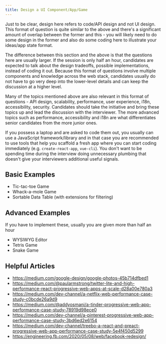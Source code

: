 ```yaml
---
title: Design a UI Component/App/Game
---
```


Just to be clear, design here refers to code/API design and not UI design. This format of question is quite similar to the above and there's a significant amount of overlap between the former and this - you will likely need to do some design in the former and also do some coding here to illustrate your ideas/app state format.

The difference between this section and the above is that the questions here are usually larger. If the session is only half an hour, candidates are expected to talk about the design tradeoffs, possible implementations, instead of coding it out. Because this format of questions involve multiple components and knowledge across the web stack, candidates usually do not have to go very deep into the lower-level details and can keep the discussion at a higher level.

Many of the topics mentioned above are also relevant in this format of questions - API design, scalability, performance, user experience, i18n, accessibility, security. Candidates should take the initiative and bring these topics up and lead the discussion with the interviewer. The more advanced topics such as performance, accessibility and i18n are what differentiates senior candidates from the more junior ones.

If you possess a laptop and are asked to code them out, you usually can use a JavaScript framework/library and in that case you are recommended to use tools that help you scaffold a fresh app where you can start coding immediately (e.g. `create-react-app`, `vue-cli`). You don't want to be spending time during the interview doing unnecessary plumbing that doesn't give your interviewers additional useful signals.

## Basic Examples

- Tic-tac-toe Game
- Whack-a-mole Game
- Sortable Data Table (with extensions for filtering)

## Advanced Examples

If you have to implement these, usually you are given more than half an hour

- WYSIWYG Editor
- Tetris Game
- Snake Game

## Helpful Articles

- https://medium.com/google-design/google-photos-45b714dfbed1
- https://medium.com/@paularmstrong/twitter-lite-and-high-performance-react-progressive-web-apps-at-scale-d28a00e780a3
- https://medium.com/dev-channel/a-netflix-web-performance-case-study-c0bcde26a9d9
- https://medium.com/@addyosmani/a-tinder-progressive-web-app-performance-case-study-78919d98ece0
- https://medium.com/dev-channel/a-pinterest-progressive-web-app-performance-case-study-3bd6ed2e6154
- https://medium.com/dev-channel/treebo-a-react-and-preact-progressive-web-app-performance-case-study-5e4f450d5299
- https://engineering.fb.com/2020/05/08/web/facebook-redesign/
